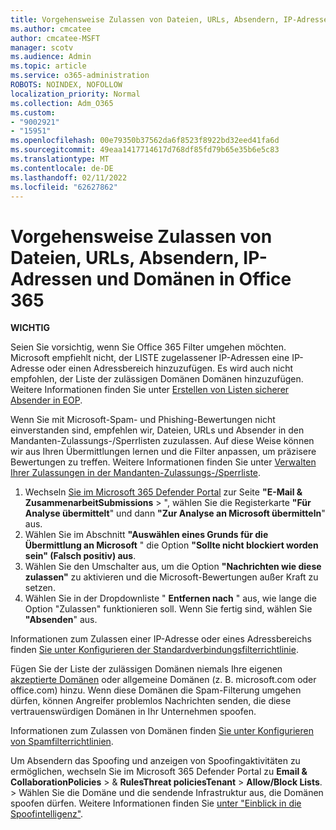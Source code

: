 ```yaml
---
title: Vorgehensweise Zulassen von Dateien, URLs, Absendern, IP-Adressen und Domänen in Office 365
ms.author: cmcatee
author: cmcatee-MSFT
manager: scotv
ms.audience: Admin
ms.topic: article
ms.service: o365-administration
ROBOTS: NOINDEX, NOFOLLOW
localization_priority: Normal
ms.collection: Adm_O365
ms.custom:
- "9002921"
- "15951"
ms.openlocfilehash: 00e79350b37562da6f8523f8922bd32eed41fa6d
ms.sourcegitcommit: 49eaa1417714617d768df85fd79b65e35b6e5c83
ms.translationtype: MT
ms.contentlocale: de-DE
ms.lasthandoff: 02/11/2022
ms.locfileid: "62627862"
---
```

# <a name="how-to-allow-files-urls-senders-ip-addresses-and-domains-in-office-365"></a>Vorgehensweise Zulassen von Dateien, URLs, Absendern, IP-Adressen und Domänen in Office 365

**WICHTIG**

Seien Sie vorsichtig, wenn Sie Office 365 Filter umgehen möchten. Microsoft empfiehlt nicht, der LISTE zugelassener IP-Adressen eine IP-Adresse oder einen Adressbereich hinzuzufügen. Es wird auch nicht empfohlen, der Liste der zulässigen Domänen Domänen hinzuzufügen. Weitere Informationen finden Sie unter [Erstellen von Listen sicherer Absender in EOP](https://docs.microsoft.com/microsoft-365/security/office-365-security/create-safe-sender-lists-in-office-365).

Wenn Sie mit Microsoft-Spam- und Phishing-Bewertungen nicht einverstanden sind, empfehlen wir, Dateien, URLs und Absender in den Mandanten-Zulassungs-/Sperrlisten zuzulassen. Auf diese Weise können wir aus Ihren Übermittlungen lernen und die Filter anpassen, um präzisere Bewertungen zu treffen. Weitere Informationen finden Sie unter [Verwalten Ihrer Zulassungen in der Mandanten-Zulassungs-/Sperrliste](https://docs.microsoft.com/microsoft-365/security/office-365-security/manage-tenant-allows).

1. Wechseln [Sie im Microsoft 365 Defender Portal](https://go.microsoft.com/fwlink/p/?linkid=2077139) zur Seite **"E-Mail &** **ZusammenarbeitSubmissions** > ", wählen Sie die Registerkarte **"Für Analyse übermittelt**" und dann **"Zur Analyse an Microsoft übermitteln**" aus.
2. Wählen Sie im Abschnitt **"Auswählen eines Grunds für die Übermittlung an Microsoft** " die Option **"Sollte nicht blockiert worden sein" (Falsch positiv) aus**.
3. Wählen Sie den Umschalter aus, um die Option **"Nachrichten wie diese zulassen"** zu aktivieren und die Microsoft-Bewertungen außer Kraft zu setzen.
4. Wählen Sie in der Dropdownliste " **Entfernen nach** " aus, wie lange die Option "Zulassen" funktionieren soll. Wenn Sie fertig sind, wählen Sie **"Absenden**" aus.

Informationen zum Zulassen einer IP-Adresse oder eines Adressbereichs finden [Sie unter Konfigurieren der Standardverbindungsfilterrichtlinie](https://docs.microsoft.com/microsoft-365/security/office-365-security/configure-the-connection-filter-policy#use-the-microsoft-365-defender-portal-to-modify-the-default-connection-filter-policy).

Fügen Sie der Liste der zulässigen Domänen niemals Ihre eigenen [akzeptierte Domänen](https://docs.microsoft.com/exchange/mail-flow-best-practices/manage-accepted-domains/manage-accepted-domains) oder allgemeine Domänen (z. B. microsoft.com oder office.com) hinzu. Wenn diese Domänen die Spam-Filterung umgehen dürfen, können Angreifer problemlos Nachrichten senden, die diese vertrauenswürdigen Domänen in Ihr Unternehmen spoofen.

Informationen zum Zulassen von Domänen finden [Sie unter Konfigurieren von Spamfilterrichtlinien](https://docs.microsoft.com/microsoft-365/security/office-365-security/configure-your-spam-filter-policies).

Um Absendern das Spoofing und anzeigen von Spoofingaktivitäten zu ermöglichen, wechseln Sie im Microsoft 365 Defender Portal zu **Email &** **CollaborationPolicies** >  & **RulesThreat policiesTenant** >  **Allow/Block Lists**. >  Wählen Sie die Domäne und die sendende Infrastruktur aus, die Domänen spoofen dürfen. Weitere Informationen finden Sie [unter "Einblick in die Spoofintelligenz"](https://docs.microsoft.com/microsoft-365/security/office-365-security/learn-about-spoof-intelligence).
